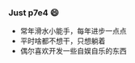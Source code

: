 ### Just p7e4 😄

- 常年滑水小能手，每年进步一点点
- 平时啥都不想干，只想躺着
- 偶尔喜欢开发一些自娱自乐的东西

<!--
**p7e4/p7e4** is a ✨ _special_ ✨ repository because its `README.md` (this file) appears on your GitHub profile.

Here are some ideas to get you started:

- 🔭 I’m currently working on ...
- 🌱 I’m currently learning ...
- 👯 I’m looking to collaborate on ...
- 🤔 I’m looking for help with ...
- 💬 Ask me about ...
- 📫 How to reach me: ...
- 😄 Pronouns: ...
- ⚡ Fun fact: ...
-->
